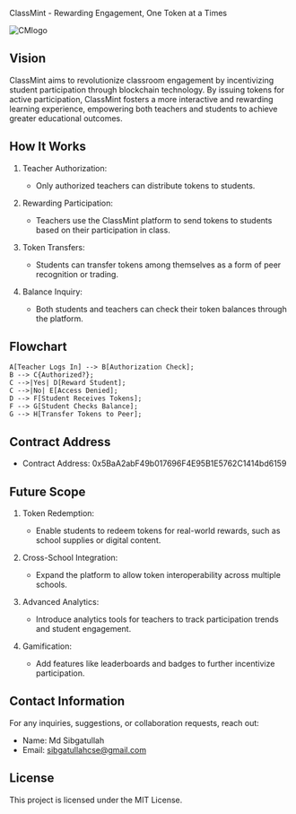 ClassMint - Rewarding Engagement, One Token at a Times

![CMlogo](https://github.com/user-attachments/assets/42399949-a796-484b-b78c-10969b421f22)


## Vision

ClassMint aims to revolutionize classroom engagement by incentivizing student participation through blockchain technology. By issuing tokens for active participation, ClassMint fosters a more interactive and rewarding learning experience, empowering both teachers and students to achieve greater educational outcomes.

## How It Works

1. Teacher Authorization:
   - Only authorized teachers can distribute tokens to students.

2. Rewarding Participation:
   - Teachers use the ClassMint platform to send tokens to students based on their participation in class.

3. Token Transfers:
   - Students can transfer tokens among themselves as a form of peer recognition or trading.

4. Balance Inquiry:
   - Both students and teachers can check their token balances through the platform.

  ## Flowchart

    A[Teacher Logs In] --> B[Authorization Check];
    B --> C{Authorized?};
    C -->|Yes| D[Reward Student];
    C -->|No| E[Access Denied];
    D --> F[Student Receives Tokens];
    F --> G[Student Checks Balance];
    G --> H[Transfer Tokens to Peer];

## Contract Address

- Contract Address: 0x5BaA2abF49b017696F4E95B1E5762C1414bd6159

## Future Scope

1. Token Redemption:
   - Enable students to redeem tokens for real-world rewards, such as school supplies or digital content.

2. Cross-School Integration:
   - Expand the platform to allow token interoperability across multiple schools.

3. Advanced Analytics:
   - Introduce analytics tools for teachers to track participation trends and student engagement.

4. Gamification:
   - Add features like leaderboards and badges to further incentivize participation.

## Contact Information

For any inquiries, suggestions, or collaboration requests, reach out:
- Name: Md Sibgatullah
- Email: sibgatullahcse@gmail.com
  
## License

This project is licensed under the MIT License.
